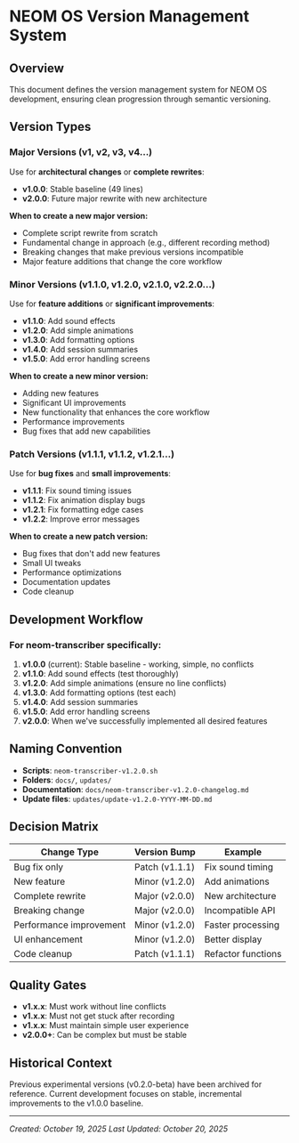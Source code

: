 # NEOM OS Version Management System

## Overview
This document defines the version management system for NEOM OS development, ensuring clean progression through semantic versioning.

## Version Types

### Major Versions (v1, v2, v3, v4...)
Use for **architectural changes** or **complete rewrites**:

- **v1.0.0**: Stable baseline (49 lines)
- **v2.0.0**: Future major rewrite with new architecture

**When to create a new major version:**
- Complete script rewrite from scratch
- Fundamental change in approach (e.g., different recording method)
- Breaking changes that make previous versions incompatible
- Major feature additions that change the core workflow

### Minor Versions (v1.1.0, v1.2.0, v2.1.0, v2.2.0...)
Use for **feature additions** or **significant improvements**:

- **v1.1.0**: Add sound effects
- **v1.2.0**: Add simple animations
- **v1.3.0**: Add formatting options
- **v1.4.0**: Add session summaries
- **v1.5.0**: Add error handling screens

**When to create a new minor version:**
- Adding new features
- Significant UI improvements
- New functionality that enhances the core workflow
- Performance improvements
- Bug fixes that add new capabilities

### Patch Versions (v1.1.1, v1.1.2, v1.2.1...)
Use for **bug fixes** and **small improvements**:

- **v1.1.1**: Fix sound timing issues
- **v1.1.2**: Fix animation display bugs
- **v1.2.1**: Fix formatting edge cases
- **v1.2.2**: Improve error messages

**When to create a new patch version:**
- Bug fixes that don't add new features
- Small UI tweaks
- Performance optimizations
- Documentation updates
- Code cleanup

## Development Workflow

### For neom-transcriber specifically:

1. **v1.0.0** (current): Stable baseline - working, simple, no conflicts
2. **v1.1.0**: Add sound effects (test thoroughly)
3. **v1.2.0**: Add simple animations (ensure no line conflicts)
4. **v1.3.0**: Add formatting options (test each)
5. **v1.4.0**: Add session summaries
6. **v1.5.0**: Add error handling screens
7. **v2.0.0**: When we've successfully implemented all desired features

## Naming Convention

- **Scripts**: `neom-transcriber-v1.2.0.sh`
- **Folders**: `docs/`, `updates/`
- **Documentation**: `docs/neom-transcriber-v1.2.0-changelog.md`
- **Update files**: `updates/update-v1.2.0-YYYY-MM-DD.md`

## Decision Matrix

| Change Type | Version Bump | Example |
|-------------|--------------|---------|
| Bug fix only | Patch (v1.1.1) | Fix sound timing |
| New feature | Minor (v1.2.0) | Add animations |
| Complete rewrite | Major (v2.0.0) | New architecture |
| Breaking change | Major (v2.0.0) | Incompatible API |
| Performance improvement | Minor (v1.2.0) | Faster processing |
| UI enhancement | Minor (v1.2.0) | Better display |
| Code cleanup | Patch (v1.1.1) | Refactor functions |

## Quality Gates

- **v1.x.x**: Must work without line conflicts
- **v1.x.x**: Must not get stuck after recording
- **v1.x.x**: Must maintain simple user experience
- **v2.0.0+**: Can be complex but must be stable

## Historical Context

Previous experimental versions (v0.2.0-beta) have been archived for reference. Current development focuses on stable, incremental improvements to the v1.0.0 baseline.

---

*Created: October 19, 2025*
*Last Updated: October 20, 2025*